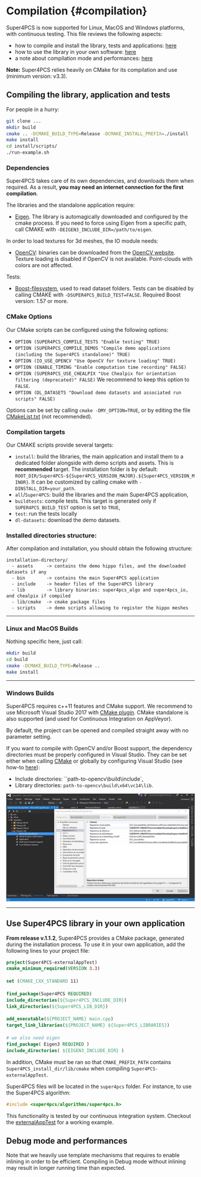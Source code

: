 # Compilation  {#compilation}
Super4PCS is now supported for Linux, MacOS and Windows platforms, with continuous testing.
This file reviews the following aspects:
* how to compile and install the library, tests and applications: [here](#library)
* how to use the library in your own software: [here](#usage)
* a note about compilation mode and performances: [here](#perfs)

**Note:** Super4PCS relies heavily on CMake for its compilation and use (minimum version: v3.3).

## <a name="library"></a> Compiling the library, application and tests
For people in a hurry:
```bash
git clone ...
mkdir build
cmake .. -DCMAKE_BUILD_TYPE=Release -DCMAKE_INSTALL_PREFIX=./install
make install
cd install/scripts/
./run-example.sh
```

### Dependencies
Super4PCS takes care of its own dependencies, and downloads them when required. As a result, **you may need an internet connection for the first compilation**.

The libraries and the standalone application require:
* [Eigen](http://eigen.tuxfamily.org/). The library is automagically downloaded and configured by the cmake process. If you need to force using Eigen from a specific path, call CMAKE with `-DEIGEN3_INCLUDE_DIR=/path/to/eigen`.

In order to load textures for 3d meshes, the IO module needs:
* [OpenCV](http://opencv.org/): binaries can be downloaded from the [OpenCV website](http://opencv.org/downloads.html). Texture loading is disabled if OpenCV is not available. Point-clouds with colors are not affected.

Tests:
* [Boost-filesystem](http://www.boost.org/doc/libs/1_57_0/libs/filesystem/doc/index.htm), used to read dataset folders. Tests can be disabled by calling CMAKE with `-DSUPER4PCS_BUILD_TEST=FALSE`. Required Boost version: 1.57 or more.

### CMake Options
Our CMake scripts can be configured using the following options:
* `OPTION (SUPER4PCS_COMPILE_TESTS "Enable testing" TRUE)`
* `OPTION (SUPER4PCS_COMPILE_DEMOS "Compile demo applications (including the Super4PCS standalone)" TRUE)`
* `OPTION (IO_USE_OPENCV "Use OpenCV for texture loading" TRUE)`
* `OPTION (ENABLE_TIMING "Enable computation time recording" FALSE)`
* `OPTION (SUPER4PCS_USE_CHEALPIX "Use Chealpix for orientation filtering (deprecated)" FALSE)` We recommend to keep this option to `FALSE`.
* `OPTION (DL_DATASETS "Download demo datasets and associated run scripts" FALSE)`

Options can be set by calling `cmake -DMY_OPTION=TRUE`, or by editing the file [CMakeList.txt](https://github.com/nmellado/Super4PCS/blob/master/CMakeLists.txt) (not recommended).

### Compilation targets
Our CMAKE scripts provide several targets:
* `install`: build the libraries, the main application and install them to a dedicated folder alongside with demo scripts and assets. This is **recommended** target. The installation folder is by default: `ROOT_DIR/Super4PCS-${Super4PCS_VERSION_MAJOR}.${Super4PCS_VERSION_MINOR}`.
It can be customized by calling cmake with `-DINSTALL_DIR=your_path`.
* `all`/`Super4PCS`: build the libraries and the main Super4PCS application,
* `buildtests`: compile tests. This target is generated only if `SUPER4PCS_BUILD_TEST` option is set to `TRUE`,
* `test`: run the tests locally
* `dl-datasets`: download the demo datasets.

### Installed directories structure:
After compilation and installation, you should obtain the following structure:
```
installation-directory/
  - assets     -> contains the demo hippo files, and the downloaded datasets if any
  - bin        -> contains the main Super4PCS application
  - include    -> header files of the Super4PCS library
  - lib        -> library binaries: super4pcs_algo and super4pcs_io, and chealpix if compiled
  - lib/cmake  -> cmake package files
  - scripts    -> demo scripts allowing to register the hippo meshes
```

***

### Linux and MacOS Builds
Nothing specific here, just call:
```bash
mkdir build
cd build
cmake -DCMAKE_BUILD_TYPE=Release ..
make install
```

***

### Windows Builds
Super4PCS requires c++11 features and CMake support. We recommend to use Microsoft Visual Studio 2017 with [CMake plugin](https://blogs.msdn.microsoft.com/vcblog/2016/10/05/cmake-support-in-visual-studio/). CMake standalone is also supported (and used for Continuous Integration on AppVeyor).

By default, the project can be opened and compiled straight away with no parameter setting.

If you want to compile with OpenCV and/or Boost support, the dependency directories must be properly configured in Visual Studio.
They can be set either when calling [CMake](https://blogs.msdn.microsoft.com/vcblog/2016/10/05/cmake-support-in-visual-studio/#configure-cmake) or globally by configuring Visual Studio (see how-to [here](https://social.msdn.microsoft.com/Forums/vstudio/en-US/a494abb8-3561-4ebe-9eb0-6f644a679862/visual-studio-2010-professional-how-to-add-include-directory-for-all-projects?forum=vcgeneral#7b5ab5f2-f793-4b0e-a18a-679948d12bdd)):
* Include directories: ``path-to-opencv\build\include`,
* Library directories: `path-to-opencv\build\x64\vc14\lib`.

![](img/VStudio-globalFolders.jpg)

***

## <a name="usage"></a> Use Super4PCS library in your own application
**From release v.1.1.2**, Super4PCS provides a CMake package, generated during the installation process.
To use it in your own application, add the following lines to your project file:
```cmake
project(Super4PCS-externalAppTest)
cmake_minimum_required(VERSION 3.3)

set (CMAKE_CXX_STANDARD 11)

find_package(Super4PCS REQUIRED)
include_directories(${Super4PCS_INCLUDE_DIR})
link_directories(${Super4PCS_LIB_DIR})

add_executable(${PROJECT_NAME} main.cpp)
target_link_libraries(${PROJECT_NAME} ${Super4PCS_LIBRARIES})

# we also need eigen
find_package( Eigen3 REQUIRED )
include_directories( ${EIGEN3_INCLUDE_DIR} )
```

In addition, CMake must be ran so that `CMAKE_PREFIX_PATH` contains `Super4PCS_install_dir/lib/cmake` when compiling `Super4PCS-externalAppTest`.

Super4PCS files will be located in the `super4pcs` folder. For instance, to use the Super4PCS algorithm:
```c++
#include <super4pcs/algorithms/super4pcs.h>
```
This functionality is tested by our continuous integration system. Checkout the [externalAppTest](https://github.com/nmellado/Super4PCS/tree/master/tests/externalAppTest) for a working example.

## <a name="perfs"></a> Debug mode and performances
Note that we heavily use template mechanisms that requires to enable inlining in order to be efficient. Compiling in Debug mode without inlining may result in longer running time than expected.
